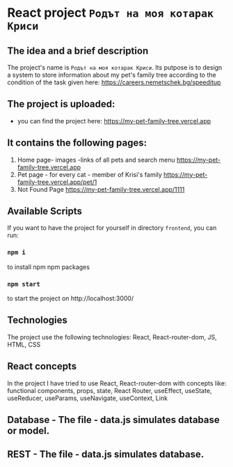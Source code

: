 # React project `Родът на моя котарак Криси`

## The idea and  a brief description
Thе project's name is `Родът на моя котарак Криси`. Its putpose is to design a system to store information about my pet's family tree according to the condition of the task given here: https://careers.nemetschek.bg/speeditup

## The project is uploaded:

- you can find the project here: https://my-pet-family-tree.vercel.app


## It contains the following pages:

1. Home page- images -links of all pets and search menu
  https://my-pet-family-tree.vercel.app
2. Pet page - for every cat - member of Krisi's family
 https://my-pet-family-tree.vercel.app/pet/1
3. Not Found Page
 https://my-pet-family-tree.vercel.app/1111
## Available Scripts
If you want to have the project for yourself in directory `frontend`, you can run:
### `npm i`
to install npm npm packages
### `npm start`
to start the project on http://localhost:3000/



##  Technologies
The  project use the following technologies: React, React-router-dom, JS, HTML, CSS

## React concepts
In the project I have tried to use React, React-router-dom with  concepts like: functional components, props, state, React Router, useEffect, useState, useReducer, useParams, useNavigate, useContext, Link

## Database - The file - data.js simulates database or model.

## REST - The file - data.js simulates database.

